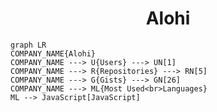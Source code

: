 <h1 align="center">Alohi</h1>

```mermaid
graph LR
COMPANY_NAME{Alohi}
COMPANY_NAME ---> U{Users} ---> UN[1]
COMPANY_NAME ---> R{Repositories} ---> RN[5]
COMPANY_NAME ---> G{Gists} ---> GN[26]
COMPANY_NAME ---> ML{Most Used<br>Languages}
ML --> JavaScript[JavaScript]
```
